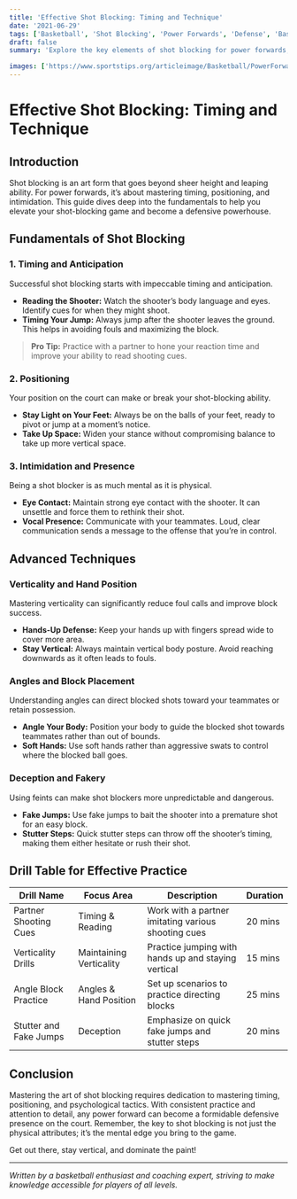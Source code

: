 ```yaml
---
title: 'Effective Shot Blocking: Timing and Technique'
date: '2021-06-29'
tags: ['Basketball', 'Shot Blocking', 'Power Forwards', 'Defense', 'Basketball Tips', 'Coaching', 'Player Development']
draft: false
summary: 'Explore the key elements of shot blocking for power forwards, including essential timing and positioning techniques to become an intimidating force on the court.'

images: ['https://www.sportstips.org/articleimage/Basketball/PowerForward/effective_shot_blocking_timing_and_technique.webp']
---
```


# Effective Shot Blocking: Timing and Technique

## Introduction

Shot blocking is an art form that goes beyond sheer height and leaping ability. For power forwards, it’s about mastering timing, positioning, and intimidation. This guide dives deep into the fundamentals to help you elevate your shot-blocking game and become a defensive powerhouse.

## Fundamentals of Shot Blocking

### 1. Timing and Anticipation

Successful shot blocking starts with impeccable timing and anticipation.

- **Reading the Shooter:** Watch the shooter’s body language and eyes. Identify cues for when they might shoot.
- **Timing Your Jump:** Always jump after the shooter leaves the ground. This helps in avoiding fouls and maximizing the block.

> **Pro Tip:** Practice with a partner to hone your reaction time and improve your ability to read shooting cues.

### 2. Positioning

Your position on the court can make or break your shot-blocking ability.

- **Stay Light on Your Feet:** Always be on the balls of your feet, ready to pivot or jump at a moment’s notice.
- **Take Up Space:** Widen your stance without compromising balance to take up more vertical space.

### 3. Intimidation and Presence

Being a shot blocker is as much mental as it is physical.

- **Eye Contact:** Maintain strong eye contact with the shooter. It can unsettle and force them to rethink their shot.
- **Vocal Presence:** Communicate with your teammates. Loud, clear communication sends a message to the offense that you’re in control.

## Advanced Techniques

### Verticality and Hand Position

Mastering verticality can significantly reduce foul calls and improve block success.

- **Hands-Up Defense:** Keep your hands up with fingers spread wide to cover more area.
- **Stay Vertical:** Always maintain vertical body posture. Avoid reaching downwards as it often leads to fouls.

### Angles and Block Placement

Understanding angles can direct blocked shots toward your teammates or retain possession.

- **Angle Your Body:** Position your body to guide the blocked shot towards teammates rather than out of bounds.
- **Soft Hands:** Use soft hands rather than aggressive swats to control where the blocked ball goes. 

### Deception and Fakery

Using feints can make shot blockers more unpredictable and dangerous.

- **Fake Jumps:** Use fake jumps to bait the shooter into a premature shot for an easy block.
- **Stutter Steps:** Quick stutter steps can throw off the shooter’s timing, making them either hesitate or rush their shot.

## Drill Table for Effective Practice

| Drill Name              | Focus Area               | Description                                           | Duration |
|-------------------------|--------------------------|-------------------------------------------------------|----------|
| Partner Shooting Cues   | Timing & Reading         | Work with a partner imitating various shooting cues    | 20 mins  |
| Verticality Drills      | Maintaining Verticality  | Practice jumping with hands up and staying vertical   | 15 mins  |
| Angle Block Practice    | Angles & Hand Position   | Set up scenarios to practice directing blocks         | 25 mins  |
| Stutter and Fake Jumps  | Deception                | Emphasize on quick fake jumps and stutter steps       | 20 mins  |

## Conclusion

Mastering the art of shot blocking requires dedication to mastering timing, positioning, and psychological tactics. With consistent practice and attention to detail, any power forward can become a formidable defensive presence on the court. Remember, the key to shot blocking is not just the physical attributes; it’s the mental edge you bring to the game.

Get out there, stay vertical, and dominate the paint!

---

*Written by a basketball enthusiast and coaching expert, striving to make knowledge accessible for players of all levels.*
```
